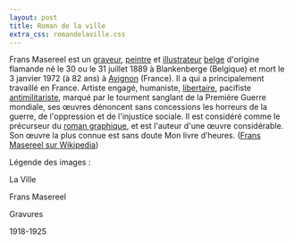```yaml
---
layout: post
title: Roman de la ville
extra_css: romandelaville.css
---
```


Frans Masereel est un <a href="https://fr.wikipedia.org/wiki/Gravure">graveur</a>, <a href="https://fr.wikipedia.org/wiki/Artiste_peintre">peintre</a> et <a href="https://fr.wikipedia.org/wiki/Illustrateur">illustrateur</a> <a href="https://fr.wikipedia.org/wiki/Belgique">belge</a> d'origine flamande né le 30 ou le 31 juillet 1889 à Blankenberge (Belgique) et mort le 3 janvier 1972 (à 82 ans) à <a href="https://fr.wikipedia.org/wiki/Avignon">Avignon</a> (France).
Il a qui a principalement travaillé en France. Artiste engagé, humaniste, <a href="https://fr.wikipedia.org/wiki/Libertaire">libertaire</a>, pacifiste <a href="https://fr.wikipedia.org/wiki/Antimilitariste">antimilitariste</a>, marqué par le tourment sanglant de la Première Guerre mondiale, ses œuvres dénoncent sans concessions les horreurs de la guerre, de l'oppression et de l'injustice sociale.
Il est considéré comme le précurseur du <a href="https://fr.wikipedia.org/wiki/Roman_graphique">roman graphique</a>, et est l'auteur d'une œuvre considérable. Son œuvre la plus connue est sans doute Mon livre d’heures.
(<a href="https://fr.wikipedia.org/wiki/Frans_Masereel">Frans Masereel sur Wikipedia</a>)
 
 
 
<p>Légende des images :</p>
 
<p>La Ville</p>
<p>Frans Masereel</p>
<p>Gravures</p>
<p>1918-1925</p>

